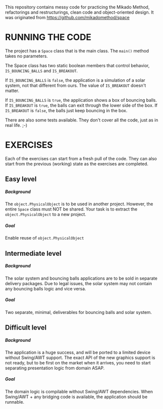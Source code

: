 This repository contains messy code for practicing the Mikado Method,
refactorings and restructurings, clean code and object-oriented design.
It was originated from https://github.com/mikadomethod/space

RUNNING THE CODE
================
The project has a `Space` class that is the main class. The `main()` method takes no parameters.

The Space class has two static boolean members that control behavior, `IS_BOUNCING_BALLS` and
`IS_BREAKOUT`.

If `IS_BOUNCING_BALLS` is `false`, the application is a simulation of a solar system,
not that different from ours.
The value of `IS_BREAKOUT` doesn't matter.

If `IS_BOUNCING_BALLS` is `true`, the application shows a box of bouncing balls.
If `IS_BREAKOUT` is `true`, the balls can exit through the lower side of the box.
If `IS_BREAKOUT` is `false`, the balls just keep bouncing in the box.

There are also some tests available. They don't cover all the code, just as in real life. ;-)

EXERCISES
=========
Each of the exercises can start from a fresh pull of the code. They can also start from
the previous (working) state as the exercises are completed.

Easy level
----------
##### Background
The `object.PhysicalObject` is to be used in another project. However, the entire `Space` class must NOT be shared.
Your task is to extract the `object.PhysicalObject` to a new project.
##### Goal
Enable reuse of `object.PhysicalObject`


Intermediate level
------------------
##### Background
The solar system and bouncing balls applications are to be sold in separate delivery packages.
Due to legal issues, the solar system may not contain any bouncing balls logic and vice versa.
##### Goal
Two separate, minimal, deliverables for bouncing balls and solar system.


Difficult level
---------------
##### Background
The application is a huge success, and will be ported to a limited
device without Swing/AWT support. The exact API of the new graphics support is
not ready, but to be first on the market when it arrives, you need to start
separating presentation logic from domain ASAP.
##### Goal
The domain logic is compilable without Swing/AWT dependencies. When Swing/AWT +
any bridging code is available, the application should be runnable.
